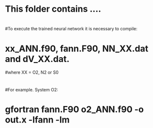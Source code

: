 # This folder contains  ....
#
#To execute the trained neural network it is necessary to compile:
# xx_ANN.f90, fann.F90, NN_XX.dat and dV_XX.dat.
#where XX = O2, N2 or S0
#
#For example. System O2:
# gfortran fann.F90 o2_ANN.f90 -o out.x -lfann -lm
